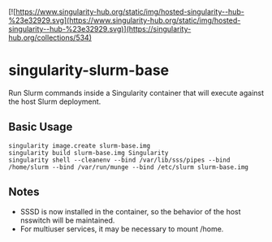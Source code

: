 [![https://www.singularity-hub.org/static/img/hosted-singularity--hub-%23e32929.svg](https://www.singularity-hub.org/static/img/hosted-singularity--hub-%23e32929.svg)](https://singularity-hub.org/collections/534)

# singularity-slurm-base
Run Slurm commands inside a Singularity container that will execute against the host Slurm deployment.

## Basic Usage
```
singularity image.create slurm-base.img
singularity build slurm-base.img Singularity
singularity shell --cleanenv --bind /var/lib/sss/pipes --bind /home/slurm --bind /var/run/munge --bind /etc/slurm slurm-base.img
```

## Notes
* SSSD is now installed in the container, so the behavior of the host nsswitch will be maintained.
* For multiuser services, it may be necessary to mount /home.
